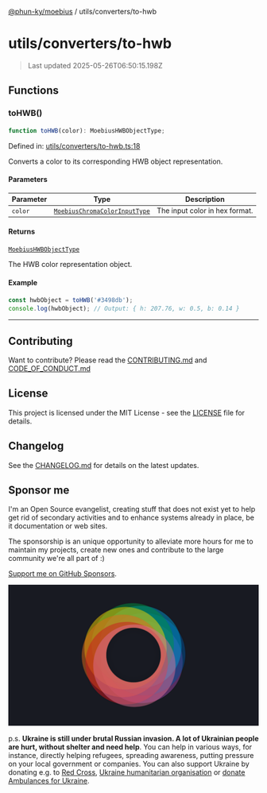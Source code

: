 [@phun-ky/moebius](../../README.md) / utils/converters/to-hwb

# utils/converters/to-hwb

> Last updated 2025-05-26T06:50:15.198Z

##

## Functions

### toHWB()

```ts
function toHWB(color): MoebiusHWBObjectType;
```

Defined in: [utils/converters/to-hwb.ts:18](https://github.com/phun-ky/moebius/blob/main/src/utils/converters/to-hwb.ts#L18)

Converts a color to its corresponding HWB object representation.

#### Parameters

| Parameter | Type                                                                        | Description                    |
| --------- | --------------------------------------------------------------------------- | ------------------------------ |
| `color`   | [`MoebiusChromaColorInputType`](../../types.md#moebiuschromacolorinputtype) | The input color in hex format. |

#### Returns

[`MoebiusHWBObjectType`](../../types.md#moebiushwbobjecttype)

The HWB color representation object.

#### Example

```ts
const hwbObject = toHWB('#3498db');
console.log(hwbObject); // Output: { h: 207.76, w: 0.5, b: 0.14 }
```

---

## Contributing

Want to contribute? Please read the [CONTRIBUTING.md](https://github.com/phun-ky/moebius/blob/main/CONTRIBUTING.md) and [CODE_OF_CONDUCT.md](https://github.com/phun-ky/moebius/blob/main/CODE_OF_CONDUCT.md)

## License

This project is licensed under the MIT License - see the [LICENSE](https://github.com/phun-ky/moebius/blob/main/LICENSE) file for details.

## Changelog

See the [CHANGELOG.md](https://github.com/phun-ky/moebius/blob/main/CHANGELOG.md) for details on the latest updates.

## Sponsor me

I'm an Open Source evangelist, creating stuff that does not exist yet to help get rid of secondary activities and to enhance systems already in place, be it documentation or web sites.

The sponsorship is an unique opportunity to alleviate more hours for me to maintain my projects, create new ones and contribute to the large community we're all part of :)

[Support me on GitHub Sponsors](https://github.com/sponsors/phun-ky).

![logo](https://github.com/phun-ky/moebius/blob/main/public/images/logo/logo-ring.png?raw=true)

p.s. **Ukraine is still under brutal Russian invasion. A lot of Ukrainian people are hurt, without shelter and need help**. You can help in various ways, for instance, directly helping refugees, spreading awareness, putting pressure on your local government or companies. You can also support Ukraine by donating e.g. to [Red Cross](https://www.icrc.org/en/donate/ukraine), [Ukraine humanitarian organisation](https://savelife.in.ua/en/donate-en/#donate-army-card-weekly) or [donate Ambulances for Ukraine](https://www.gofundme.com/f/help-to-save-the-lives-of-civilians-in-a-war-zone).
